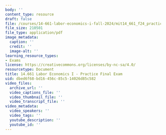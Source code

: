 ```yaml
---
body: ''
content_type: resource
draft: false
file: /courses/14-661-labor-economics-i-fall-2024/mit14_661_f24_practice_final.pdf
file_size: 210501
file_type: application/pdf
image_metadata:
  caption: ''
  credit: ''
  image-alt: ''
learning_resource_types:
- Exams
license: https://creativecommons.org/licenses/by-nc-sa/4.0/
resourcetype: Document
title: 14.661 Labor Economics I - Practice Final Exam
uid: dbed6f68-bd16-456c-85c5-14026d85c582
video_files:
  archive_url: ''
  video_captions_file: ''
  video_thumbnail_file: ''
  video_transcript_file: ''
video_metadata:
  video_speakers: ''
  video_tags: ''
  youtube_description: ''
  youtube_id: ''
---
```

